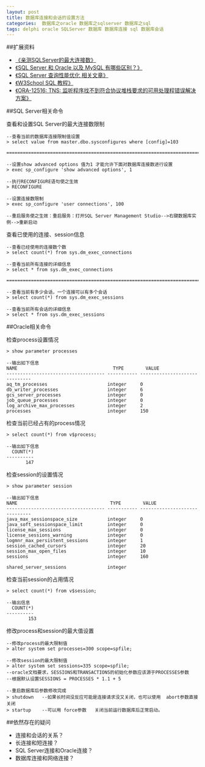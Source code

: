 ```yaml
---
layout: post
title: 数据库连接和会话的设置方法
categories:  数据库之oracle 数据库之sqlserver 数据库之sql
tags: delphi oracle SQLServer 数据库 数据库连接 sql 数据库会话
---
```


##扩展资料

* [《亲测SQLServer的最大连接数》](http://www.cnblogs.com/wlb/archive/2012/04/08/2437617.html)
* [《SQL Server 和 Oracle 以及 MySQL 有哪些区别？》](https://www.zhihu.com/question/19866767)
* [《SQL Server 查询性能优化 相关文章》](http://www.cnblogs.com/xcsn/p/4929724.html)
* [《W3School SQL 教程》](http://www.w3school.com.cn/sql/index.asp)
* [《ORA-12516: TNS: 监听程序找不到符合协议堆栈要求的可用处理程错误解决方案》](http://www.cnblogs.com/dba_xiaoqi/archive/2010/11/01/1866472.html)

##SQL Server相关命令

查看和设置SQL Server的最大连接数限制

```
--查看当前的数据库连接限制值设置
> select value from master.dbo.sysconfigures where [config]=103

============================================================================================================

--设置show advanced options 值为1 才能允许下面对数据库连接数进行设置
> exec sp_configure 'show advanced options', 1

--执行RECONFIGURE语句使之生效
> RECONFIGURE

--设置连接数限制
> exec sp_configure 'user connections', 100

--重启服务使之生效：重启服务：打开SQL Server Management Studio-->右键数据库实例-->重新启动
```

查看已使用的连接、session信息

```
--查看已经使用的连接数个数
> select count(*) from sys.dm_exec_connections

--查看当前所有连接的详细信息
> select * from sys.dm_exec_connections

============================================================================================================

--查看当前有多少会话，一个连接可以有多个会话
> select count(*) from sys.dm_exec_sessions

--查看当前所有会话的详细信息
> select * from sys.dm_exec_sessions
```

##Oracle相关命令

检查process设置情况

```
> show parameter processes

--输出如下信息
NAME                                   TYPE        VALUE
------------------------------------ ----------- ------------------------------
aq_tm_processes                      integer     0
db_writer_processes                  integer     6
gcs_server_processes                 integer     0
job_queue_processes                  integer     0
log_archive_max_processes            integer     2
processes                            integer     150
```

检查当前已经占有的process情况

```
> select count(*) from v$process;

--输出如下信息
  COUNT(*)
----------
       147
```

检查session的设置情况

```
> show parameter session

--输出如下信息
NAME                                  TYPE        VALUE
------------------------------------ ----------- ------------------------------
java_max_sessionspace_size           integer     0
java_soft_sessionspace_limit         integer     0
license_max_sessions                 integer     0
license_sessions_warning             integer     0
logmnr_max_persistent_sessions       integer     1
session_cached_cursors               integer     20
session_max_open_files               integer     10
sessions                             integer     160

shared_server_sessions               integer
```

检查当前session的占用情况

```
> select count(*) from v$session;

--输出信息
  COUNT(*)
----------
        153
```

修改process和session的最大值设置

```
--修改process的最大限制值
> alter system set processes=300 scope=spfile;

--修改session的最大限制值
> alter system set sessions=335 scope=spfile;
--oracle文档要求，SESSIONS和TRANSACTIONS的初始化参数应该源于PROCESSES参数
--根据默认设置SESSIONS = PROCESSES * 1.1 + 5

--重启数据库后参数修改完成
> shutdown   --如果长时间没反应可能是连接请求没又关闭，也可以使用  abort参数直接关闭
> startup    --可以用 force参数   关闭当前运行数据库后正常启动。
```

##依然存在的疑问

* 连接和会话的关系？
* 长连接和短连接？
* SQL Server连接和Oracle连接？
* 数据库连接和网络连接？
